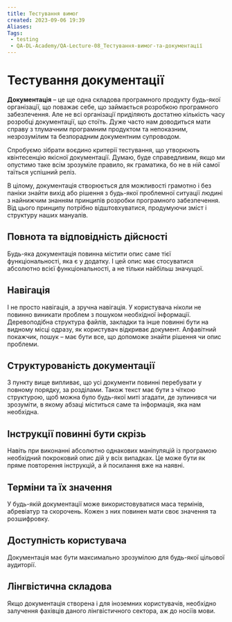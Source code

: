 ```yaml
---
title: Тестування вимог
created: 2023-09-06 19:39
Aliases:
Tags: 
 - testing
 - QA-DL-Academy/QA-Lecture-08_Тестування-вимог-та-документації
---
```


# Тестування документації

**Документація** – це ще одна складова програмного продукту будь-якої організації, що поважає себе, що займається розробкою програмного забезпечення. Але не всі організації приділяють достатню кількість часу розробці документації, що стоїть. Дуже часто нам доводиться мати справу з тлумачним програмним продуктом та непоказним, незрозумілим та безпорадним документним супроводом.

Спробуємо зібрати воєдино критерії тестування, що утворюють квінтесенцію якісної документації. Думаю, буде справедливим, якщо ми опустимо таке всім зрозуміле правило, як граматика, бо не в ній самої таїться успішний реліз.

В цілому, документація створюється для можливості грамотно і без паніки знайти вихід або рішення з будь-якої проблемної ситуації людині з найнижчим знанням принципів розробки програмного забезпечення. Від цього принципу потрібно відштовхуватися, продумуючи зміст і структуру наших мануалів.

## Повнота та відповідність дійсності

Будь-яка документація повинна містити опис саме тієї функціональності, яка є у додатку. І цей опис має стосуватися абсолютно всієї функціональності, а не тільки найбільш значущої.

## Навігація

І не просто навігація, а зручна навігація. У користувача ніколи не повинно виникати проблем з пошуком необхідної інформації. Деревоподібна структура файлів, закладки та інше повинні бути на видному місці одразу, як користувач відкриває документ. Алфавітний покажчик, пошук – має бути все, що допоможе знайти рішення чи опис проблеми.

## Структурованість документації

З пункту вище випливає, що усі документи повинні перебувати у повному порядку, за розділами. Також текст має бути з чіткою структурою, щоб можна було будь-якої миті згадати, де зупинився чи зрозуміти, в якому абзаці міститься саме та інформація, яка нам необхідна.

## Інструкції повинні бути скрізь

Навіть при виконанні абсолютно однакових маніпуляцій із програмою необхідний покроковий опис дій у всіх випадках. Це може бути як пряме повторення інструкцій, а й посилання вже на наявні.

## Терміни та їх значення

У будь-якій документації може використовуватися маса термінів, абревіатур та скорочень. Кожен з них повинен мати своє значення та розшифровку.

## Доступність користувача

Документація має бути максимально зрозумілою для будь-якої цільової аудиторії.

## Лінгвістична складова

Якщо документація створена і для іноземних користувачів, необхідно залучення фахівців даного лінгвістичного сектора, аж до носіїв мови.
